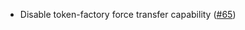 - Disable token-factory force transfer capability
  ([\#65](https://github.com/oraichain/wasmd/pull/65))